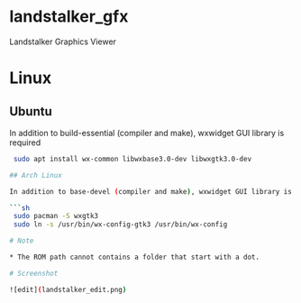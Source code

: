 # landstalker_gfx
Landstalker Graphics Viewer

# Linux

## Ubuntu

In addition to build-essential (compiler and make), wxwidget GUI library is required

```sh
 sudo apt install wx-common libwxbase3.0-dev libwxgtk3.0-dev

## Arch Linux

In addition to base-devel (compiler and make), wxwidget GUI library is required

```sh
 sudo pacman -S wxgtk3
 sudo ln -s /usr/bin/wx-config-gtk3 /usr/bin/wx-config

# Note

* The ROM path cannot contains a folder that start with a dot.

# Screenshot

![edit](landstalker_edit.png)
